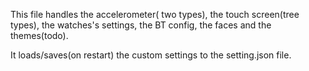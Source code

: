 This file handles the accelerometer( two types), the touch screen(tree types), the watches's settings, the BT config, the faces and the themes(todo). 

It loads/saves(on restart) the custom settings to the setting.json file. 
